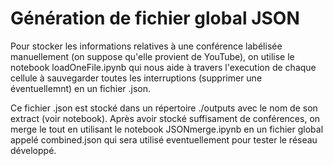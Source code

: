 # Génération de fichier global JSON

Pour stocker les informations relatives à une conférence labélisée manuellement (on suppose qu'elle provient de YouTube), on utilise le notebook loadOneFile.ipynb qui nous aide à travers l'execution de chaque cellule à sauvegarder toutes les interruptions (supprimer une éventuellemnt) en un fichier .json. 

Ce fichier .json est stocké dans un répertoire ./outputs avec le nom de son extract (voir notebook). Après avoir stocké suffisament de conférences, on merge le tout en utilisant le notebook JSONmerge.ipynb en un fichier global appelé combined.json qui sera utilisé eventuellement pour tester le réseau développé.


